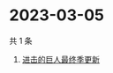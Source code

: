 # 2023-03-05

共 1 条

<!-- BEGIN -->
<!-- 最后更新时间 Sun Mar 05 2023 02:15:28 GMT+0800 (China Standard Time) -->

1. [进击的巨人最终季更新](https://www.zhihu.com/search?q=进击的巨人最终季更新)

<!-- END -->
